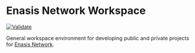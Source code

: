 # Enasis Network Workspace

[![Validate](https://github.com/enasisnetwork/workspace/actions/workflows/build.yml/badge.svg)](https://github.com/enasisnetwork/workspace/actions/workflows/build.yml)

General workspace environment for developing public and private projects for
[Enasis Network](https://github.com/enasisnetwork).
